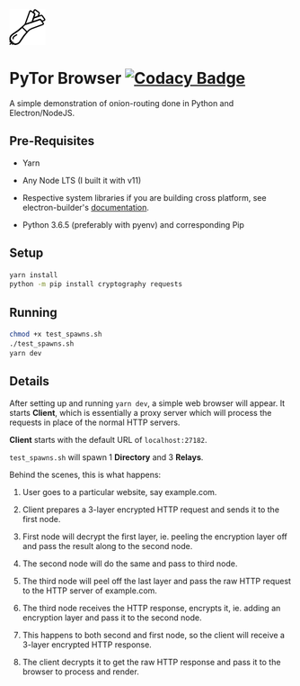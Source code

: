 ![logo](src/renderer/onion.png)

# PyTor Browser [![Codacy Badge](https://api.codacy.com/project/badge/Grade/41fa263f875e4d50b5d290a15f5c3d6c)](https://www.codacy.com/app/limyaojie93/pytor-browser?utm_source=github.com&utm_medium=referral&utm_content=causztic/pytor-browser&utm_campaign=Badge_Grade)

A simple demonstration of onion-routing done in Python and Electron/NodeJS.

## Pre-Requisites

-   Yarn

-   Any Node LTS (I built it with v11)

-   Respective system libraries if you are building cross platform,
    see electron-builder's [documentation](https://www.electron.build/multi-platform-build).

-   Python 3.6.5 (preferably with pyenv) and corresponding Pip

## Setup

```sh
yarn install
python -m pip install cryptography requests
```

## Running

```sh
chmod +x test_spawns.sh
./test_spawns.sh
yarn dev
```

## Details

After setting up and running `yarn dev`, a simple web browser will appear. It starts **Client**, which is essentially a proxy server which will process the requests in place of the normal HTTP servers. 

**Client** starts with the default URL of `localhost:27182`.

`test_spawns.sh` will spawn 1 **Directory** and 3 **Relays**.

Behind the scenes, this is what happens:

1.  User goes to a particular website, say example.com.

2.  Client prepares a 3-layer encrypted HTTP request and sends it to the first
    node.

3.  First node will decrypt the first layer, ie. peeling the encryption layer
    off and pass the result along to the second node.

4.  The second node will do the same and pass to third node.

5.  The third node will peel off the last layer and pass the raw HTTP request to
    the HTTP server of example.com.

6.  The third node receives the HTTP response, encrypts it, ie. adding an
    encryption layer and pass it to the second node.

7.  This happens to both second and first node, so the client will receive a
    3-layer encrypted HTTP response.

8.  The client decrypts it to get the raw HTTP response and pass it to the browser
    to process and render.
